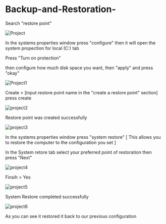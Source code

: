 # Backup-and-Restoration-

Search "restore point" 

![Project](https://github.com/user-attachments/assets/5645e410-b418-419f-8437-ca5b9c653be8)

In the systems properties window press "configure" then it will open the system propection for local (C:) tab

Press "Turn on protection"

then configure how much disk space you want, then "apply" and press "okay" 

![Project1](https://github.com/user-attachments/assets/ac2d94ee-3f98-43c5-a71e-3993d9c01a02)

Create > [input restore point name in the "create a restore point" section] press create 


![project2](https://github.com/user-attachments/assets/5a77b2c7-c93c-4d0c-8e28-a042a78710e1)

Restore point was created successfully 

![project3](https://github.com/user-attachments/assets/1df328a7-6664-4692-9f94-262703df6c26)

In the systems properties window press "system restore" [ This allows you to restore the computer to the configuration you set ]

In the System retore tab select your preferred point of restoration then press "Next" 

![project4](https://github.com/user-attachments/assets/fa4d5c18-a8af-4bcb-a063-11f52a33cdea)

Finsih > Yes 

![project5](https://github.com/user-attachments/assets/7cd8b668-dd49-452b-8d91-072ade8ff8f5)

System Restore completed successfully 

![project6](https://github.com/user-attachments/assets/0d2787c0-9505-4aa6-a5b5-288149b480a0)

As you can see it restored it back to our previous configuration 





